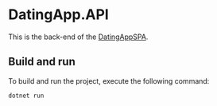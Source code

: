 # DatingApp.API
This is the back-end of the [DatingAppSPA](https://github.com/PaulaZaidel/DatingApp/tree/master/DatingApp-SPA).

## Build and run
To build and run the project, execute the following command:
```
dotnet run
```
